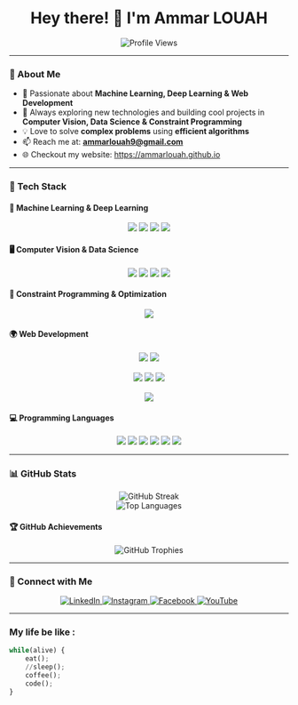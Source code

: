 <h1 align="center">Hey there! 👋 I'm Ammar LOUAH</h1>

<p align="center">
  <img src="https://komarev.com/ghpvc/?username=ammarlouah&label=Profile%20views&color=0e75b6&style=flat" alt="Profile Views" />
</p>

---

### 🧠 About Me  
- 🚀 Passionate about **Machine Learning, Deep Learning & Web Development**  
- 🎯 Always exploring new technologies and building cool projects in **Computer Vision, Data Science & Constraint Programming**  
- 💡 Love to solve **complex problems** using **efficient algorithms**  
- 📫 Reach me at: **[ammarlouah9@gmail.com](mailto:ammarlouah9@gmail.com)**
- 🌐 Checkout my website: https://ammarlouah.github.io

---

### 🚀 Tech Stack  

#### 🧠 **Machine Learning & Deep Learning**  
<p align="center">
  <img src="https://img.shields.io/badge/TensorFlow-FF6F00?style=for-the-badge&logo=tensorflow&logoColor=white" />
  <img src="https://img.shields.io/badge/PyTorch-EE4C2C?style=for-the-badge&logo=pytorch&logoColor=white" />
  <img src="https://img.shields.io/badge/Scikit--Learn-F7931E?style=for-the-badge&logo=scikitlearn&logoColor=white" />
  <img src="https://img.shields.io/badge/Keras-D00000?style=for-the-badge&logo=keras&logoColor=white" />
</p>

#### 🖥 **Computer Vision & Data Science**  
<p align="center">
  <img src="https://img.shields.io/badge/OpenCV-5C3EE8?style=for-the-badge&logo=opencv&logoColor=white" />
  <img src="https://img.shields.io/badge/Numpy-013243?style=for-the-badge&logo=numpy&logoColor=white" />
  <img src="https://img.shields.io/badge/Pandas-150458?style=for-the-badge&logo=pandas&logoColor=white" />
  <img src="https://img.shields.io/badge/Matplotlib-008080?style=for-the-badge&logo=python&logoColor=white" />
</p>

#### 🤖 **Constraint Programming & Optimization**  
<p align="center">
  <img src="https://img.shields.io/badge/IBM%20CPLEX-052FAD?style=for-the-badge&logo=ibm&logoColor=white" />
</p>

#### 🌍 **Web Development**  
<p align="center">
  <img src="https://img.shields.io/badge/PHP-777BB4?style=for-the-badge&logo=php&logoColor=white" />
  <img src="https://img.shields.io/badge/Laravel-FF2D20?style=for-the-badge&logo=laravel&logoColor=white" /> <br><br>
  <img src="https://img.shields.io/badge/JavaScript-F7DF1E?style=for-the-badge&logo=javascript&logoColor=black" />
  <img src="https://img.shields.io/badge/Node.js-339933?style=for-the-badge&logo=nodedotjs&logoColor=white" />
  <img src="https://img.shields.io/badge/Express.js-000000?style=for-the-badge&logo=express&logoColor=white" /> <br><br>
  <img src="https://img.shields.io/badge/springboot-000000?style=for-the-badge&logo=springboot&logoColor=green" />
</p>

#### 💻 **Programming Languages**  
<p align="center">
  <img src="https://img.shields.io/badge/Python-3776AB?style=for-the-badge&logo=python&logoColor=white" />
  <img src="https://img.shields.io/badge/Java-ED8B00?style=for-the-badge&logo=java&logoColor=white" />
  <img src="https://img.shields.io/badge/C-00599C?style=for-the-badge&logo=c&logoColor=white" />
  <img src="https://img.shields.io/badge/C++-004482?style=for-the-badge&logo=cplusplus&logoColor=white" />
  <img src="https://img.shields.io/badge/Dart-0175C2?style=for-the-badge&logo=dart&logoColor=white" />
  <img src="https://img.shields.io/badge/MATLAB-FF8000?style=for-the-badge&logo=mathworks&logoColor=white" />
</p>

---

### 📊 GitHub Stats  
<p align="center">
  <img src="https://github-readme-streak-stats.herokuapp.com?user=ammarlouah&show_icons=true&theme=tokyonight" alt="GitHub Streak" /><br>
  <img src="https://github-readme-stats.vercel.app/api/top-langs/?username=ammarlouah&layout=pie&theme=tokyonight" alt="Top Languages" />
</p>

#### 🏆 GitHub Achievements  
<p align="center">
  <img src="https://github-profile-trophy.vercel.app/?username=ammarlouah&theme=onedark&rank=SECRET,SSS,SS,S,AAA,AA,A,B,C&margin-w=15" alt="GitHub Trophies" />
</p>

---

### 📱 Connect with Me  
<p align="center">
  <a href="https://www.linkedin.com/in/ammar-louah/" target="_blank">
    <img src="https://img.shields.io/badge/LinkedIn-0077B5?style=for-the-badge&logo=linkedin&logoColor=white" alt="LinkedIn" />
  </a>
  <a href="https://instagram.com/ammarlouah" target="_blank">
    <img src="https://img.shields.io/badge/Instagram-E4405F?style=for-the-badge&logo=instagram&logoColor=white" alt="Instagram" />
  </a>
  <a href="https://facebook.com/code.conmigoo" target="_blank">
    <img src="https://img.shields.io/badge/Facebook-1877F2?style=for-the-badge&logo=facebook&logoColor=white" alt="Facebook" />
  </a>
  <a href="https://www.youtube.com/@codeconmigo" target="_blank">
    <img src="https://img.shields.io/badge/YouTube-FF0000?style=for-the-badge&logo=youtube&logoColor=white" alt="YouTube" />
  </a>
</p>

---

### My life be like :
```python
while(alive) {
    eat();
    //sleep();
    coffee();
    code();
}
```
